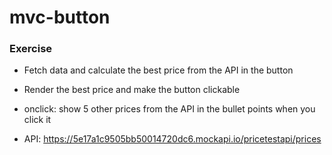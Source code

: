 # mvc-button

### Exercise
- Fetch data and calculate the best price from the API in the button
- Render the best price and make the button clickable
- onclick: show 5 other prices from the API in the bullet points when you click it

- API: https://5e17a1c9505bb50014720dc6.mockapi.io/pricetestapi/prices